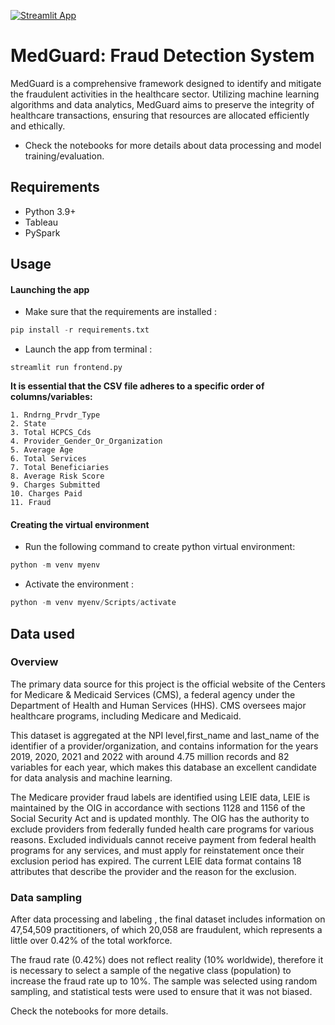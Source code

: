 [![Streamlit App](https://static.streamlit.io/badges/streamlit_badge_black_white.svg)](https://mohamed-lahna-medicare-fraud-detection-streamlitmain-dep-5q9z51.streamlitapp.com/)

# MedGuard: Fraud Detection System
MedGuard is a comprehensive framework designed to identify and mitigate the fraudulent activities in the healthcare sector. 
Utilizing machine learning algorithms and data analytics, MedGuard aims to preserve the integrity of healthcare transactions, ensuring that resources are allocated efficiently and ethically.

* Check the notebooks for more details about data processing and model training/evaluation.

## Requirements
* Python 3.9+
* Tableau
* PySpark

## Usage 
#### Launching the app
* Make sure that the requirements are installed : 
```python
pip install -r requirements.txt
``` 
* Launch the app from terminal :
```
streamlit run frontend.py
``` 


__It is essential that the CSV file adheres to a specific order of columns/variables:__
   
    1. Rndrng_Prvdr_Type
    2. State
    3. Total HCPCS_Cds
    4. Provider_Gender_Or_Organization
    5. Average Age
    6. Total Services
    7. Total Beneficiaries
    8. Average Risk Score
    9. Charges Submitted
    10. Charges Paid 
    11. Fraud

#### Creating the virtual environment
* Run the following command to create python virtual environment:
```python
python -m venv myenv
``` 
* Activate the environment :
```python
python -m venv myenv/Scripts/activate
``` 
## Data used
### Overview
 The primary data source for this project is the official website of the Centers for Medicare & Medicaid Services (CMS), a federal agency under the Department of Health and Human Services (HHS). CMS oversees major healthcare programs, including Medicare and Medicaid.

This dataset is aggregated at the NPI level,first_name and last_name of the identifier of a provider/organization, and contains information for the years 2019, 2020, 2021 and 2022 with around 4.75 million records and 82 variables for each year, which makes this database an excellent candidate for data analysis and machine learning.

The Medicare provider fraud labels are identified using LEIE data, LEIE is maintained by the OIG in accordance with sections 1128 and 1156 of the Social Security Act and is updated monthly. The OIG has the authority to exclude providers from federally funded health care programs for various reasons. Excluded individuals cannot receive payment from federal health programs for any services, and must apply for reinstatement once their exclusion period has expired. The current LEIE data format contains 18 attributes that describe the provider and the reason for the exclusion.
### Data sampling
After data processing and labeling , the final dataset includes information on 47,54,509 practitioners, of which 20,058 are fraudulent, which represents a little over 0.42% of the total workforce.

The fraud rate (0.42%) does not reflect reality (10% worldwide), therefore it is necessary to select a sample of the negative class (population) to increase the fraud rate up to 10%.
The sample was selected using random sampling, and statistical tests were used to ensure that it was not biased.

Check the notebooks for more details.